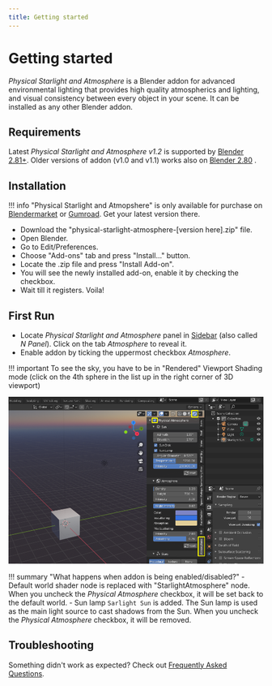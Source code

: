 ```yaml
---
title: Getting started
---
```


# Getting started

_Physical Starlight and Atmosphere_  is a Blender addon for advanced environmental lighting that provides high quality atmospherics
and lighting, and visual consistency between every object in your scene. It can be installed as any other Blender addon.
## Requirements

Latest _Physical Starlight and Atmosphere v1.2_ is supported by [Blender 2.81+](https://www.blender.org/). Older
versions of addon (v1.0 and v1.1) works also on [Blender 2.80](https://www.blender.org/) .

## Installation

!!! info
    "Physical Starlight and Atmopshere" is only available for purchase on
    [Blendermarket](https://blendermarket.com/products/physical-starlight-and-atmosphere) or [Gumroad](https://gumroad.com/l/PSaA).
    Get your latest version there.

- Download the "physical-starlight-atmosphere-[version here].zip" file.
- Open Blender.
- Go to Edit/Preferences. 
- Choose "Add-ons" tab and press "Install..." button. 
- Locate the .zip file and press "Install Add-on".
- You will see the newly installed add-on, enable it by checking the checkbox. 
- Wait till it registers. Voila!

## First Run
- Locate _Physical Starlight and Atmosphere_ panel in [Sidebar](https://docs.blender.org/manual/en/latest/interface/window_system/regions.html#sidebar)
(also called _N Panel_). Click on the tab _Atmosphere_ to reveal it.
- Enable addon by ticking the uppermost checkbox _Atmosphere_.


!!! important
    To see the sky, you have to be in "Rendered" Viewport Shading mode (click on the 4th sphere in the list up in the right corner of 3D viewport)

[![First Run](img/first-run.png)](img/first-run.png)

!!! summary "What happens when addon is being enabled/disabled?"
    - Default world shader node is replaced with "StarlightAtmosphere" node. When you uncheck the _Physical Atmosphere_ checkbox, it will be set back to the default world.
    - Sun lamp `Sarlight Sun` is added. The Sun lamp is used as the main light source to cast shadows from the Sun. When you uncheck the _Physical Atmosphere_ checkbox, it will be removed.

## Troubleshooting

Something didn't work as expected? Check out [Frequently Asked Questions](faq/). 








